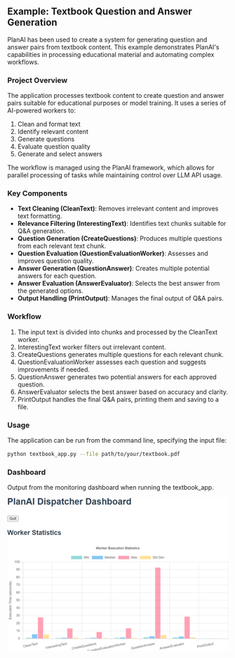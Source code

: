 ## Example: Textbook Question and Answer Generation

PlanAI has been used to create a system for generating question and answer pairs from textbook content. This example demonstrates PlanAI's capabilities in processing educational material and automating complex workflows.

### Project Overview

The application processes textbook content to create question and answer pairs suitable for educational purposes or model training. It uses a series of AI-powered workers to:

1. Clean and format text
2. Identify relevant content
3. Generate questions
4. Evaluate question quality
5. Generate and select answers

The workflow is managed using the PlanAI framework, which allows for parallel processing of tasks while maintaining control over LLM API usage.

### Key Components

- **Text Cleaning (CleanText)**: Removes irrelevant content and improves text formatting.
- **Relevance Filtering (InterestingText)**: Identifies text chunks suitable for Q&A generation.
- **Question Generation (CreateQuestions)**: Produces multiple questions from each relevant text chunk.
- **Question Evaluation (QuestionEvaluationWorker)**: Assesses and improves question quality.
- **Answer Generation (QuestionAnswer)**: Creates multiple potential answers for each question.
- **Answer Evaluation (AnswerEvaluator)**: Selects the best answer from the generated options.
- **Output Handling (PrintOutput)**: Manages the final output of Q&A pairs.

### Workflow

1. The input text is divided into chunks and processed by the CleanText worker.
2. InterestingText worker filters out irrelevant content.
3. CreateQuestions generates multiple questions for each relevant chunk.
4. QuestionEvaluationWorker assesses each question and suggests improvements if needed.
5. QuestionAnswer generates two potential answers for each approved question.
6. AnswerEvaluator selects the best answer based on accuracy and clarity.
7. PrintOutput handles the final Q&A pairs, printing them and saving to a file.

### Usage

The application can be run from the command line, specifying the input file:

```bash
python textbook_app.py --file path/to/your/textbook.pdf
```

### Dashboard

Output from the monitoring dashboard when running the textbook_app.

<picture>
  <source media="(prefers-color-scheme: dark)" srcset="../images/PlanAI-DarkMode.png">
  <source media="(prefers-color-scheme: light)" srcset="../images/PlanAI-LightMode.png">
  <img alt="Dashboard" src="../images/PlanAI-LightMode.png">
</picture>
